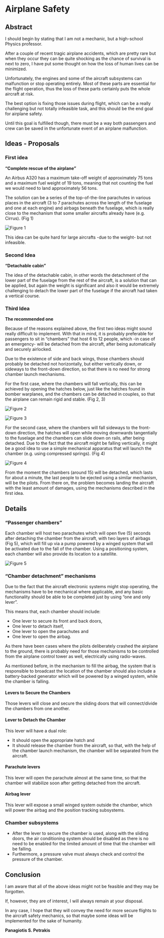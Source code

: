 # Airplane Safety

## Abstract

I should begin by stating that I am not a mechanic, but a high-school Physics professor.

After a couple of recent tragic airplane accidents, which are pretty rare but when they occur they can be quite shocking as the chance of survival is next to zero, I have put some thought on how the loss of human lives can be minimized.

Unfortunately, the engines and some of the aircraft subsystems can malfunction or stop operating entirely. Most of these parts are essential for the flight operation, thus the loss of these parts certainly puts the whole aircraft at risk.

The best option is fixing those issues during flight, which can be a really challenging but not totally infeasible task, and this should be the end goal for airplane safety.

Until this goal is fulfilled though, there must be a way both passengers and crew can be saved in the unfortunate event of an airplane malfunction.

## Ideas - Proposals

### First idea
**“Complete rescue of the airplane”**

An Airbus A320 has a maximum take-off weight of approximately 75 tons and a maximum fuel weight of 19 tons, meaning that not counting the fuel we would need to land approximately 56 tons.

The solution can be a series of the top-of-the-line parachutes in various places in the aircraft (3 to 7 parachutes across the length of the fuselage and one at each engine) and airbags beneath the fuselage, which is really close to the mechanism that some smaller aircrafts already have (e.g. Cirrus). (Fig 1)

![Figure 1](figures/Fig1.svg "Figure 1")

This idea can be quite hard for large aircrafts -due to the weight- but not infeasible.

### Second Idea
**“Detachable cabin”**

The idea of the detachable cabin, in other words the detachment of the lower part of the fuselage from the rest of the aircraft, is a solution that can be applied, but again the weight is significant and also it would be extremely challenging to detach the lower part of the fuselage if the aircraft had taken a vertical course.

### Third Idea 
**The recommended one**

Because of the reasons explained above, the first two ideas might sound really difficult to implement. With that in mind, it is probably preferable for passengers to sit in “chambers” that host 6 to 12 people, which -in case of an emergency- will be detached from the aircraft, after being automatically and securely airlocked.

Due to the existence of side and back wings, those chambers should probably be detached not horizontally, but either vertically down, or sideways to the front-down direction, so that there is no need for strong chamber launch mechanisms.

For the first case, where the chambers will fall vertically, this can be achieved by opening the hatches below, just like the hatches found in bomber warplanes, and the chambers can be detached in couples, so that the airplane can remain rigid and stable. (Fig 2, 3)

![Figure 2](figures/Fig2.svg "Figure 2")

![Figure 3](figures/Fig3.svg "Figure 3")


For the second case, where the chambers will fall sideways to the front-down direction, the hatches will open while moving downwards tangentially to the fuselage and the chambers can slide down on rails, after being detached. Due to the fact that the aircraft might be falling vertically, it might be a good idea to use a simple mechanical apparatus that will launch the chamber (e.g. using compressed springs). (Fig 4)

![Figure 4](figures/Fig4.svg "Figure 4")

From the moment the chambers (around 15) will be detached, which lasts for about a minute, the last people to be ejected using a similar mechanism, will be the pilots. From there on, the problem becomes landing the aircraft with the least amount of damages, using the mechanisms described in the first idea.

## Details

### “Passenger chambers”

Each chamber will host two parachutes which will open five (5) seconds after detaching the chamber from the aircraft, with two layers of airbags (Fig 5), which will fill up via a pump powered by a winged system that will be activated due to the fall of the chamber. Using a positioning system, each chamber will also provide its location to a satellite.

![Figure 5](figures/Fig5.svg "Figure 5")

### “Chamber detachment” mechanisms

Due to the fact that the aircraft electronic systems might stop operating, the mechanisms have to be mechanical where applicable, and any basic functionality should be able to be completed just by using “one and only lever”.

This means that, each chamber should include:

* One lever to secure its front and back doors,
* One lever to detach itself,
* One lever to open the parachutes and
* One lever to open the airbag.

As there have been cases where the pilots deliberately crashed the airplane to the ground, there is probably need for those mechanisms to be controlled from the airplane control tower as well, electrically using radio-waves.

As mentioned before, in the mechanism to fill the airbag, the system that is responsible to broadcast the location of the chamber should also include a battery-backed generator which will be powered by a winged system, while the chamber is falling.

#### Levers to Secure the Chambers

Those levers will close and secure the sliding doors that will connect/divide the chambers from one another.

#### Lever to Detach the Chamber

This lever will have a dual role:

* It should open the appropriate hatch and
* It should release the chamber from the aircraft, so that, with the help of the chamber launch mechanism, the chamber will be separated from the aircraft.

#### Parachute levers

This lever will open the parachute almost at the same time, so that the chamber will stabilize soon after getting detached from the aircraft.

#### Airbag lever

This lever will expose a small winged system outside the chamber, which will power the airbag and the position tracking subsystems.

### Chamber subsystems

* After the lever to secure the chamber is used, along with the sliding doors, the air conditioning system should be disabled as there is no need to be enabled for the limited amount of time that the chamber will be falling.
* Furthermore, a pressure valve must always check and control the pressure of the chamber.

## Conclusion

I am aware that all of the above ideas might not be feasible and they may be forgotten.

If, however, they are of interest, I will always remain at your disposal.

In any case, I hope that they will convey the need for more secure flights to the aircraft safety mechanics, so that maybe some ideas will be implemented for the sake of humanity.

**Panagiotis S. Petrakis**
